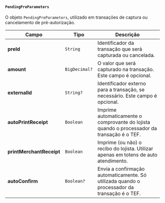 #### `PendingPreParameters`

O objeto `PendingPreParameters`, utilizado em transações de captura ou cancelamento de pré-autorização.

| Campo                     | Tipo          | Descrição                                                                                    |
|---------------------------|---------------|----------------------------------------------------------------------------------------------|
| **preId**                 | `String`      | Identificador da transação que será capturada ou cancelada.                                  |
| **amount**                | `BigDecimal?` | O valor que será capturado na transação. Este campo é opcional.                              |
| **externalId**            | `String?`     | Identificador externo para a transação, se necessário. Este campo é opcional.                |
| **autoPrintReceipt**      | `Boolean`     | Imprime automaticamente o comprovante do lojista quando o processador da transação é o TEF.  |
| **printMerchantReceipt**  | `Boolean`     | Imprime (ou não) o recibo do lojista. Utilizar apenas em totens de auto atendimento.         |
| **autoConfirm**           | `Boolean?`    | Envia a confirmação automaticamente. Só utilizada quando o processador da transação é o TEF. |
